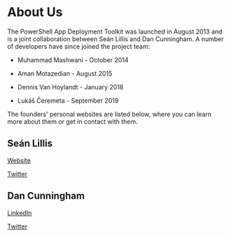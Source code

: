 # About Us

The PowerShell App Deployment Toolkit was launched in August 2013 and is a joint collaboration between Seán Lillis and Dan Cunningham. A number of developers have since joined the project team:

- Muhammad Mashwani - October 2014

- Aman Motazedian - August 2015

- Dennis Van Hoylandt - January 2018

- Lukáš Čeremeta - September 2019

The founders' personal websites are listed below, where you can learn more about them or get in contact with them.

## Seán Lillis

[Website](http://powersheller.wordpress.com)

[Twitter](https://twitter.com/seanels)

## Dan Cunningham

[LinkedIn](https://www.linkedin.com/in/sintaxasn)

[Twitter](https://twitter.com/sintaxasn)
